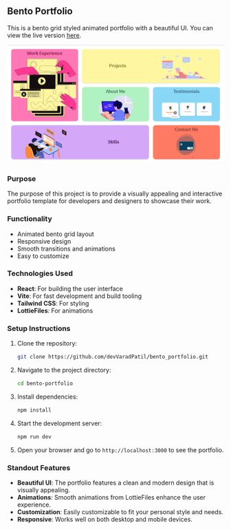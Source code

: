 ## Bento Portfolio

This is a bento grid styled animated portfolio with a beautiful UI. You can view the live version [here](https://varadverse.vercel.app/).

![Website Profile](public/website-profile.png)

### Purpose

The purpose of this project is to provide a visually appealing and interactive portfolio template for developers and designers to showcase their work.

### Functionality

- Animated bento grid layout
- Responsive design
- Smooth transitions and animations
- Easy to customize

### Technologies Used

- **React**: For building the user interface
- **Vite**: For fast development and build tooling
- **Tailwind CSS**: For styling
- **LottieFiles**: For animations

### Setup Instructions

1. Clone the repository:
    ```sh
    git clone https://github.com/devVaradPatil/bento_portfolio.git
    ```
2. Navigate to the project directory:
    ```sh
    cd bento-portfolio
    ```
3. Install dependencies:
    ```sh
    npm install
    ```
4. Start the development server:
    ```sh
    npm run dev
    ```
5. Open your browser and go to `http://localhost:3000` to see the portfolio.

### Standout Features

- **Beautiful UI**: The portfolio features a clean and modern design that is visually appealing.
- **Animations**: Smooth animations from LottieFiles enhance the user experience.
- **Customization**: Easily customizable to fit your personal style and needs.
- **Responsive**: Works well on both desktop and mobile devices.
